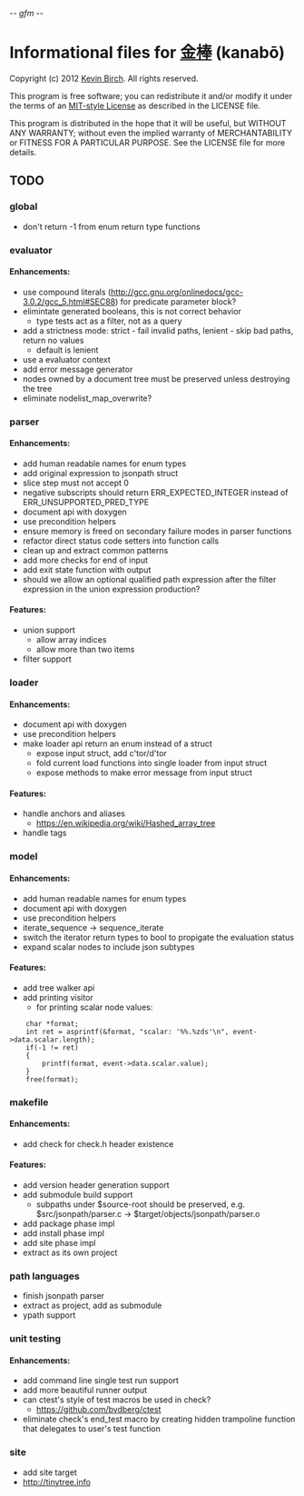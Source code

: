 -*- gfm -*-

# Informational files for [金棒][home] (kanabō)

Copyright (c) 2012 [Kevin Birch](mailto:kmb@pobox.com).  All rights reserved.

This program is free software; you can redistribute it and/or modify
it under the terms of an [MIT-style License][license] as described in
the LICENSE file.

This program is distributed in the hope that it will be useful,
but WITHOUT ANY WARRANTY; without even the implied warranty of
MERCHANTABILITY or FITNESS FOR A PARTICULAR PURPOSE.  See the
LICENSE file for more details.

## TODO

### global

* don't return -1 from enum return type functions

### evaluator

#### Enhancements:

* use compound literals (http://gcc.gnu.org/onlinedocs/gcc-3.0.2/gcc_5.html#SEC88) for predicate parameter block?
* elimintate generated booleans, this is not correct behavior
  * type tests act as a filter, not as a query
* add a strictness mode: strict - fail invalid paths, lenient - skip bad paths, return no values
  * default is lenient
* use a evaluator context
* add error message generator
* nodes owned by a document tree must be preserved unless destroying the tree
* eliminate nodelist\_map\_overwrite?

### parser

#### Enhancements:

* add human readable names for enum types
* add original expression to jsonpath struct
* slice step must not accept 0
* negative subscripts should return ERR\_EXPECTED\_INTEGER instead of ERR\_UNSUPPORTED\_PRED\_TYPE
* document api with doxygen
* use precondition helpers
* ensure memory is freed on secondary failure modes in parser functions
* refactor direct status code setters into function calls
* clean up and extract common patterns
* add more checks for end of input
* add exit state function with output
* should we allow an optional qualified path expression after the filter expression in the union expression production?

#### Features:

* union support
  * allow array indices
  * allow more than two items
* filter support

### loader

#### Enhancements:

* document api with doxygen
* use precondition helpers
* make loader api return an enum instead of a struct
  * expose input struct, add c'tor/d'tor
  * fold current load functions into single loader from input struct
  * expose methods to make error message from input struct

#### Features:

* handle anchors and aliases
  * https://en.wikipedia.org/wiki/Hashed_array_tree
* handle tags

### model

#### Enhancements:

* add human readable names for enum types
* document api with doxygen
* use precondition helpers
* iterate\_sequence -> sequence\_iterate
* switch the iterator return types to bool to propigate the evaluation status
* expand scalar nodes to include json subtypes

#### Features:

* add tree walker api
* add printing visitor
  * for printing scalar node values:
```
    char *format;
    int ret = asprintf(&format, "scalar: '%%.%zds'\n", event->data.scalar.length);
    if(-1 != ret)
    {
        printf(format, event->data.scalar.value);
    }
    free(format);
```

### makefile

#### Enhancements:

* add check for check.h header existence

#### Features:

* add version header generation support
* add submodule build support
  * subpaths under $source-root should be preserved, e.g. $src/jsonpath/parser.c -> $target/objects/jsonpath/parser.o
* add package phase impl
* add install phase impl
* add site phase impl
* extract as its own project

### path languages

* finish jsonpath parser
* extract as project, add as submodule
* ypath support

### unit testing

#### Enhancements:

* add command line single test run support
* add more beautiful runner output
* can ctest's style of test macros be used in check?
  * https://github.com/bvdberg/ctest
* eliminate check's end_test macro by creating hidden trampoline function that delegates to user's test function

### site

* add site target
* http://tinytree.info

[home]: https://github.com/kevinbirch/kanabo "project home"
[license]: http://www.opensource.org/licenses/ncsa
